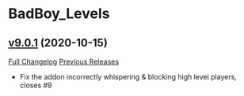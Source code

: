 # BadBoy_Levels

## [v9.0.1](https://github.com/funkydude/BadBoy_Levels/tree/v9.0.1) (2020-10-15)
[Full Changelog](https://github.com/funkydude/BadBoy_Levels/compare/v9.0.0...v9.0.1) [Previous Releases](https://github.com/funkydude/BadBoy_Levels/releases)

- Fix the addon incorrectly whispering & blocking high level players, closes #9  
